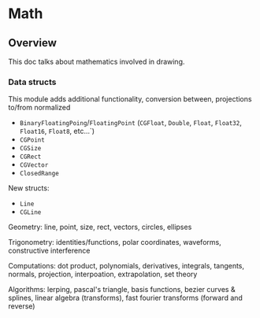 # Math

## Overview

This doc talks about mathematics involved in drawing. 

### Data structs

This module adds additional functionality, conversion between, projections to/from normalized
* `BinaryFloatingPoing`/`FloatingPoint` (`CGFloat`, `Double`, `Float`, `Float32`, ``Float16``, `Float8`, etc...`)
* `CGPoint`
* `CGSize`
* `CGRect`
* `CGVector`
* `ClosedRange`

New structs:
* ``Line``
* ``CGLine``

Geometry: line, point, size, rect, vectors, circles, ellipses

Trigonometry: identities/functions, polar coordinates, waveforms, constructive interference 

Computations: dot product, polynomials, derivatives, integrals, tangents, normals, projection, interpoation, extrapolation, set theory

Algorithms: lerping, pascal's triangle, basis functions, bezier curves & splines, linear algebra (transforms), fast fourier transforms (forward and reverse) 


